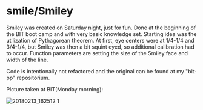 # smile/Smiley

Smiley was created on Saturday night, just for fun. Done at the beginning of the BIT boot camp and with very basic knowledge set. 
Starting idea was the utilization of Pythagorean theorem. At first, eye centers were at 1/4-1/4 and 3/4-1/4, but Smiley was then a bit squint eyed, so additional calibration had to occur. Function parameters are setting the size of the Smiley face and width of the line. 
 
 
Code is intentionally not refactored and the original can be found at my "bit-pp" repositorium.

Picture taken at BIT(Monday morning):

![20180213_162512 1](https://user-images.githubusercontent.com/36072848/39609432-2d683882-4f49-11e8-880c-7667f17748db.jpg)
